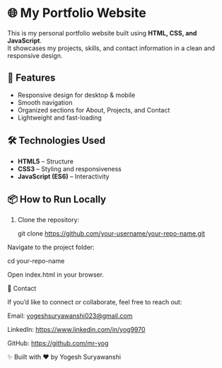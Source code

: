 # 🌐 My Portfolio Website

This is my personal portfolio website built using **HTML, CSS, and JavaScript**.  
It showcases my projects, skills, and contact information in a clean and responsive design.


## 🚀 Features

- Responsive design for desktop & mobile  
- Smooth navigation  
- Organized sections for About, Projects, and Contact  
- Lightweight and fast-loading  


## 🛠️ Technologies Used

- **HTML5** – Structure  
- **CSS3** – Styling and responsiveness  
- **JavaScript (ES6)** – Interactivity  


## 📦 How to Run Locally

1. Clone the repository:

   git clone https://github.com/your-username/your-repo-name.git

Navigate to the project folder:

cd your-repo-name

Open index.html in your browser.


📧 Contact

If you’d like to connect or collaborate, feel free to reach out:

Email: yogeshsuryawanshi023@gmail.com

LinkedIn: https://www.linkedin.com/in/yog9970

GitHub: https://github.com/mr-yog

✨ Built with ❤️ by Yogesh Suryawanshi

